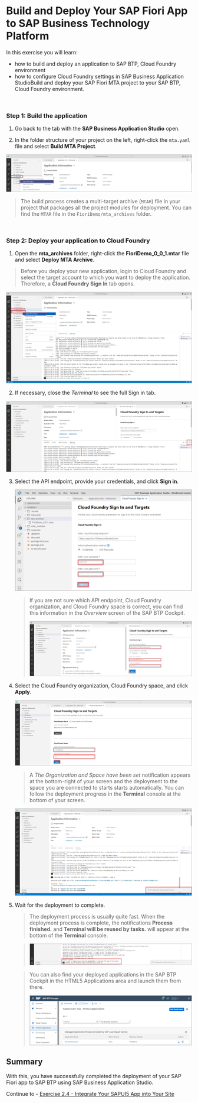 # Build and Deploy Your SAP Fiori App to SAP Business Technology Platform

In this exercise you will learn:
- how to build and deploy an application to SAP BTP, Cloud Foundry environment
- how to configure Cloud Foundry settings in SAP Business Application StudioBuild and deploy your SAP Fiori MTA project to your SAP BTP, Cloud Foundry environment.

<br>

### Step 1: Build the application


1. Go back to the tab with the **SAP Business Application Studio** open.

2. In the folder structure of your project on the left, right-click the `mta.yaml` file and select **Build MTA Project**.

![build mta](images/n01-build-mta.png)

> The build process creates a multi-target archive (`MTAR`) file in your project that packages all the project modules for deployment. 
> You can find the `MTAR` file in the `FioriDemo/mta_archives` folder.

<br>

### Step 2: Deploy your application to Cloud Foundry

1. Open the **mta_archives** folder, right-click the **FioriDemo_0_0_1.mtar** file and select **Deploy MTA Archive**.

> Before you deploy your new application, login to Cloud Foundry and select the target account to which you want to deploy the application. Therefore, a **Cloud Foundry Sign In** tab opens.

![deploy mtar](images/n02-deploy.png)

2. If necessary, close the *Terminal* to see the full Sign in tab.

![close terminal](images/n03-close-terminal.png)

3. Select the API endpoint, provide your credentials, and click **Sign in**.

    ![Cloud Foundry Login dialog](images/4-sign-in.png)
    
    > If you are not sure which API endpoint, Cloud Foundry organization, and Cloud Foundry space is correct, you can find this information in the *Overview* screen of the SAP BTP Cockpit.
    > 
    > ![Cloud Foundry Login dialog](images/n05-sign-in.png)

4. Select the Cloud Foundry organization, Cloud Foundry space, and click **Apply**.

    ![Cloud Foundry Login dialog](images/n06-select-org.png)

    > A *The Organization and Space have been set* notification appears at the bottom-right of your screen and the deployment to the space you are connected to starts starts automatically. You can follow the deployment progress in the **Terminal** console at the bottom of your screen.

    ![Cloud Foundry Login dialog](images/n07-org-set.png)

5. Wait for the deployment to complete.

    >The deployment process is usually quite fast. When the deployment process is complete, the notifications **Process finished.** and **Terminal will be reused by tasks.** will appear at the bottom of the **Terminal** console.

    > ![deploy success](images/n08-deploy-finished.png)

    >You can also find your deployed applications in the SAP BTP Cockpit in the HTML5 Applications area and launch them from there.
    >
    >![HTML5 Apps](images/8-html5-apps.png)

## Summary

With this, you have successfully completed the deployment of your SAP Fiori app to SAP BTP using SAP Business Application Studio.

Continue to - [Exercise 2.4 - Integrate Your SAPUI5 App into Your Site](../ex2.4/README.md)

